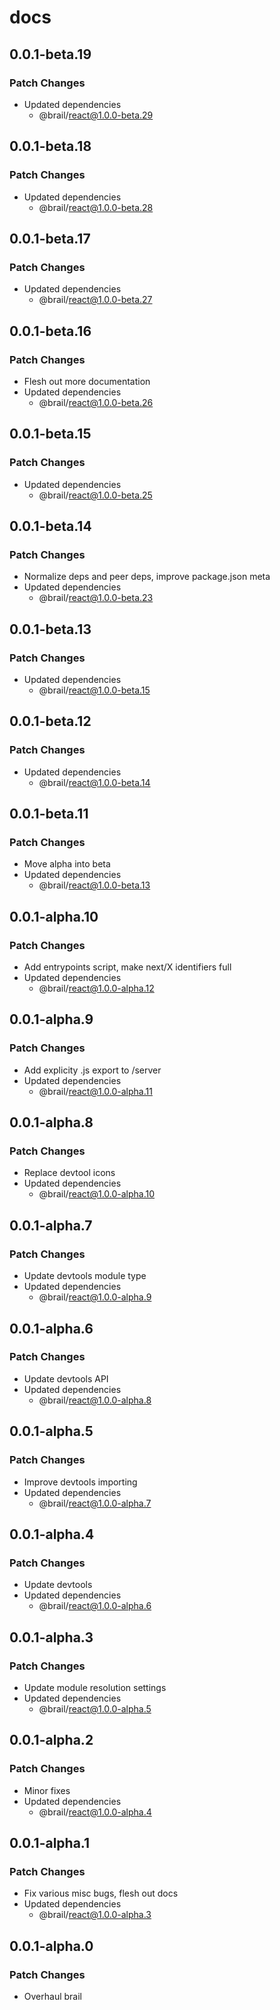 # docs

## 0.0.1-beta.19

### Patch Changes

- Updated dependencies
  - @brail/react@1.0.0-beta.29

## 0.0.1-beta.18

### Patch Changes

- Updated dependencies
  - @brail/react@1.0.0-beta.28

## 0.0.1-beta.17

### Patch Changes

- Updated dependencies
  - @brail/react@1.0.0-beta.27

## 0.0.1-beta.16

### Patch Changes

- Flesh out more documentation
- Updated dependencies
  - @brail/react@1.0.0-beta.26

## 0.0.1-beta.15

### Patch Changes

- Updated dependencies
  - @brail/react@1.0.0-beta.25

## 0.0.1-beta.14

### Patch Changes

- Normalize deps and peer deps, improve package.json meta
- Updated dependencies
  - @brail/react@1.0.0-beta.23

## 0.0.1-beta.13

### Patch Changes

- Updated dependencies
  - @brail/react@1.0.0-beta.15

## 0.0.1-beta.12

### Patch Changes

- Updated dependencies
  - @brail/react@1.0.0-beta.14

## 0.0.1-beta.11

### Patch Changes

- Move alpha into beta
- Updated dependencies
  - @brail/react@1.0.0-beta.13

## 0.0.1-alpha.10

### Patch Changes

- Add entrypoints script, make next/X identifiers full
- Updated dependencies
  - @brail/react@1.0.0-alpha.12

## 0.0.1-alpha.9

### Patch Changes

- Add explicity .js export to /server
- Updated dependencies
  - @brail/react@1.0.0-alpha.11

## 0.0.1-alpha.8

### Patch Changes

- Replace devtool icons
- Updated dependencies
  - @brail/react@1.0.0-alpha.10

## 0.0.1-alpha.7

### Patch Changes

- Update devtools module type
- Updated dependencies
  - @brail/react@1.0.0-alpha.9

## 0.0.1-alpha.6

### Patch Changes

- Update devtools API
- Updated dependencies
  - @brail/react@1.0.0-alpha.8

## 0.0.1-alpha.5

### Patch Changes

- Improve devtools importing
- Updated dependencies
  - @brail/react@1.0.0-alpha.7

## 0.0.1-alpha.4

### Patch Changes

- Update devtools
- Updated dependencies
  - @brail/react@1.0.0-alpha.6

## 0.0.1-alpha.3

### Patch Changes

- Update module resolution settings
- Updated dependencies
  - @brail/react@1.0.0-alpha.5

## 0.0.1-alpha.2

### Patch Changes

- Minor fixes
- Updated dependencies
  - @brail/react@1.0.0-alpha.4

## 0.0.1-alpha.1

### Patch Changes

- Fix various misc bugs, flesh out docs
- Updated dependencies
  - @brail/react@1.0.0-alpha.3

## 0.0.1-alpha.0

### Patch Changes

- Overhaul brail
